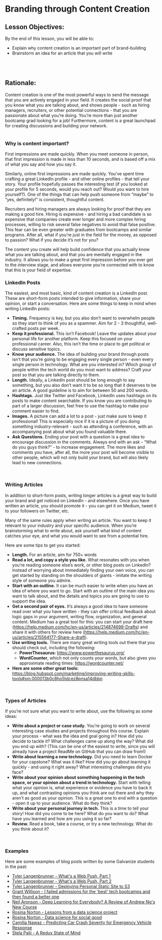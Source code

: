 # Branding through Content Creation

## Lesson Objectives:
By the end of this lesson, you will be able to:
* Explain why content creation is an important part of brand-building
* Brainstorm an idea for an article that you will write
<br>
<br>

## Rationale:

Content creation is one of the most powerful ways to send the message that you are actively engaged in your field. It creates the social proof that you know what you are talking about, and shows people - such as hiring managers, recruiters, or other potential connections - that you are passionate about what you’re doing. You’re more than just another bootcamp grad looking for a job! Furthermore, content is a great launchpad for creating discussions and building your network. 
<br>
<br>

### Why is content important?

First impressions are made quickly. When you meet someone in person, that first impression is made in less than 10 seconds, and is based off a mix of what you say and how you say it. 

Similarly, online first impressions are made quickly. You’ve spent time crafting a great LinkedIn profile - and other online profiles - that tell your story. Your profile hopefully passes the interesting test (if you looked at your profile for 5 seconds, would you reach out? Would you want to hire yourself?). One of the things that can help push someone from “maybe” to “yes, definitely!” is consistent, thoughtful content.

Recruiters and hiring managers are always looking for proof that they are making a good hire. Hiring is expensive - and hiring a bad candidate is so expensive that companies create ever longer and more complex hiring processes, willing to risk several false negatives to avoid that false positive. This fear can be even greater with graduates from bootcamps and similar programs. After all, what if you’re just in the field for the money, as opposed to passion? What if you decide it’s not for you?

The content you create will help build confidence that you actually know what you are talking about, and that you are mentally engaged in the industry. It allows you to make a great first impression before you ever get to the interview stage, and allows everyone you’re connected with to know that this is your field of expertise.
<br>

### LinkedIn Posts

The easiest, and most basic, kind of content creation is a LinkedIn post. These are short-form posts intended to give information, share your opinion, or start a conversation. Here are some things to keep in mind when writing LinkedIn posts:

* **Timing.** Frequency is key, but you also don’t want to overwhelm people so they start to think of you as a spammer. Aim for 2 - 3 thoughtful, well-crafted posts per week.
* **Keep it professional.** This isn’t Facebook! Leave the updates about your personal life for another platform. Keep this focused on your professional career. Also, this isn’t the time or place to get political or discuss sensitive topics.
* **Know your audience.** The idea of building your brand through posts isn’t that you’re going to be engaging every single person - even every single person in technology. What are you interested in? Which group of people within the tech world do you most want to address? Craft your post so that you are talking directly to them. 
* **Length.** Ideally, a LinkedIn post should be long enough to say something, but you also don’t want it to be so long that it deserves to be an article. A good guideline is to aim for between 50 and 200 words. 
* **Hashtags.** Just like Twitter and Facebook, LinkedIn uses hashtags on its posts to make content searchable. If you know you are contributing to part of a larger discussion, feel free to use the hashtag to make your comment easier to find.
* **Images.** A picture can add a lot to a post - just make sure to keep it professional! This is especially nice if it is a picture of you doing something industry-relevant - such as attending a conference, with an accompanying post about what you found valuable there.
* **Ask Questions.** Ending your post with a question is a great idea to encourage discussion in the comments. Always end with an ask - “What do you guys think?” - to increase engagement. The more likes and comments you have, after all, the more your post will become visible to other people, which will not only build your brand, but will also likely lead to new connections. 
<br>

### Writing Articles

In addition to short-form posts, writing longer articles is a great way to build your brand and get noticed on LinkedIn - and elsewhere. Once you have written an article, you should promote it - you can get it on Medium, tweet it to your followers on Twitter, etc.

Many of the same rules apply when writing an article. You want to keep it relevant to your industry and your specific audience. When you’re brainstorming what to write about, ask yourself what kind of content catches your eye, and what you would want to see from a potential hire.

Here are some tips to get you started:

* **Length.** For an article, aim for 750+ words
* **Read a lot, and copy a style you like.** What resonates with you when you’re reading someone else’s work, or other blog posts on LinkedIn? Instead of worrying about immediately finding your own voice, you can get started by standing on the shoulders of giants - imitate the writing style of someone you admire. 
* **Start with an outline.** It can be much easier to write when you have an idea of where you want to go. Start with an outline of the main idea you want to talk about, and the details and topics you are going to use to support the idea. 
* **Get a second pair of eyes.** It’s always a good idea to have someone read over what you have written - they can offer critical feedback about logic gaps in your argument, writing flow, organization, and general content. Medium has a great tool for this: you can start your draft here (https://help.medium.com/hc/en-us/articles/214874698-Drafts) and share it with others for review here (https://help.medium.com/hc/en-us/articles/215564177-Share-a-draft). 
* **Use writing tools.** There are many great writing tools out there that you should check out, including the following:
  * **PowerThesaurus:** https://www.powerthesaurus.org/
  * **WordCounter**, which not only counts your words, but also gives you approximate reading times: https://wordcounter.net/
* **Here are some other great tools:** https://blog.hubspot.com/marketing/improving-writing-skills-tools#sm.000013b0c8ho5tdcez8pnsa14dbbn
<br>

### Types of Articles

If you’re not sure what you want to write about, use the following as some ideas:

* **Write about a project or case study.** You’re going to work on several interesting case studies and projects throughout this course. Explain your process - what was the idea and goal going in? How did you decide to tackle it? What challenges came up along the way? What did you end up with? (This can be one of the easiest to write, since you will already have a project ReadMe on GitHub that you can draw from!)
* **Write about learning a new technology.** Did you need to learn Docker for your capstone? What was it like? How did you go about learning it quickly - and using it right away? What interesting challenges did you face?
* **Write about your opinion about something happening in the tech space, or your opinion about a trend in technology.** Start with telling what your opinion is, what experience or evidence you have to back it up, and what contrasting opinions you think are out there and why they aren’t as good as your opinion. This is a great one to end with a question - open it up to your audience. What do they think?
* **Write about your personal journey in tech.** This is a time to tell your story! How did you come to be here? What do you want to do? What have you learned and how are you using it so far?
* **Review.** Read a book, take a course, or try a new technology. What do you think about it?
<br>

### Examples

Here are some examples of blog posts written by some Galvanize students in the past:

* [Tyler Langenbrunner - What's a Web Push, Part 1](https://www.linkedin.com/pulse/whats-up-web-push-tyler-langenbrunner/?lipi=urn%3Ali%3Apage%3Ad_flagship3_profile_view_base_post_details%3BhhTJkCpqRp6ruwQnUabatQ%3D%3D)
* [Tyler Langenbrunner - What's a Web Push, Part 2](https://www.linkedin.com/pulse/whats-up-web-push-2-tyler-langenbrunner/?lipi=urn%3Ali%3Apage%3Ad_flagship3_profile_view_base_post_details%3BhhTJkCpqRp6ruwQnUabatQ%3D%3D)
* [Tyler Langenbrunner - Deploying Personal Static Site to S3](https://www.linkedin.com/pulse/deploying-personal-static-site-s3-tyler-langenbrunner/?lipi=urn%3Ali%3Apage%3Ad_flagship3_profile_view_base_post_details%3BhhTJkCpqRp6ruwQnUabatQ%3D%3D)
* [Grant Willison - I failed admissions for the 'best' tech bootcamps and then found a better one](https://www.linkedin.com/pulse/interested-bootcamp-i-failed-admissions-best-tech-found-willison/?lipi=urn%3Ali%3Apage%3Ad_flagship3_profile_view_base%3B9CGYw0v%2BRLiBSTFEx4LTvw%3D%3D)
* [Neil Aronson - Deep Learning for Everybody? A Review of Andrew Ng's New Course](https://www.linkedin.com/pulse/deep-learning-everybody-review-andrew-ngs-new-course-neil-aronson/?lipi=urn%3Ali%3Apage%3Ad_flagship3_profile_view_base%3BDNSLa%2By6TgyOcpdPJNxOBg%3D%3D)
* [Rosina Norton - Lessons from a data science project](https://www.linkedin.com/pulse/lessons-from-data-science-project-rosina-norton/?lipi=urn%3Ali%3Apage%3Ad_flagship3_profile_view_base%3BXCjexjoSR7qIlrnFWOyKeg%3D%3D)
* [Rosina Norton - Data science for social good](https://www.linkedin.com/pulse/data-science-social-good-rosina-norton/?lipi=urn%3Ali%3Apage%3Ad_flagship3_profile_view_base_post_details%3B%2FriujyRQRN2mZQFlwcEtfw%3D%3D)
* [Camilla Nawaz - Predicting Car Crash Severity for Emergency Vehicle Response](https://www.linkedin.com/pulse/predicting-car-crash-severity-emergency-vehicle-response-nawaz/?lipi=urn%3Ali%3Apage%3Ad_flagship3_profile_view_base%3Boka3EgXOSbuD4aXnGO1e4w%3D%3D)
* [Stela Palii - A Redux State of Mind](https://www.linkedin.com/pulse/redux-state-mind-stela-palii/?lipi=urn%3Ali%3Apage%3Ad_flagship3_profile_view_base%3B5j4en2OzR1uii2bsLpieBA%3D%3D)



